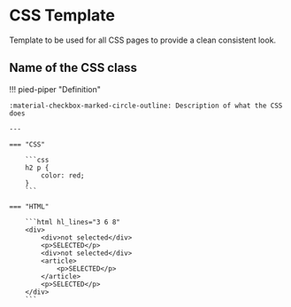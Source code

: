 # CSS Template

Template to be used for all CSS pages to provide a clean consistent look.  

## Name of the CSS class

!!! pied-piper "Definition"

    :material-checkbox-marked-circle-outline: Description of what the CSS does

    ---

    === "CSS"

        ```css
        h2 p {
            color: red;
        }
        ```

    === "HTML"

        ```html hl_lines="3 6 8"
        <div>
            <div>not selected</div>
            <p>SELECTED</p>
            <div>not selected</div>
            <article>
                <p>SELECTED</p>
            </article>
            <p>SELECTED</p>
        </div>
        ```
